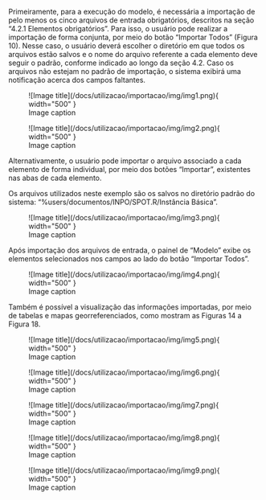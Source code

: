 Primeiramente, para a execução do modelo, é necessária a importação de pelo menos os cinco
arquivos de entrada obrigatórios, descritos na seção “4.2.1 Elementos obrigatórios”. Para isso, o usuário
pode realizar a importação de forma conjunta, por meio do botão “Importar Todos” (Figura 10). Nesse
caso, o usuário deverá escolher o diretório em que todos os arquivos estão salvos e o nome do arquivo
referente a cada elemento deve seguir o padrão, conforme indicado ao longo da seção 4.2. Caso os
arquivos não estejam no padrão de importação, o sistema exibirá uma notificação acerca dos campos
faltantes.

<figure markdown="span">
  ![Image title](/docs/utilizacao/importacao/img/img1.png){ width="500" }
  <figcaption>Image caption</figcaption>
</figure>

<figure markdown="span">
  ![Image title](/docs/utilizacao/importacao/img/img2.png){ width="500" }
  <figcaption>Image caption</figcaption>
</figure>

Alternativamente, o usuário pode importar o arquivo associado a cada elemento de forma
individual, por meio dos botões “Importar”, existentes nas abas de cada elemento.

Os arquivos utilizados neste exemplo são os salvos no diretório padrão do sistema:
“%users/documentos/INPO/SPOT.R/Instância Básica”.

<figure markdown="span">
  ![Image title](/docs/utilizacao/importacao/img/img3.png){ width="500" }
  <figcaption>Image caption</figcaption>
</figure>

Após importação dos arquivos de entrada, o painel de “Modelo” exibe os elementos selecionados
nos campos ao lado do botão “Importar Todos”.

<figure markdown="span">
  ![Image title](/docs/utilizacao/importacao/img/img4.png){ width="500" }
  <figcaption>Image caption</figcaption>
</figure>

Também é possível a visualização das informações importadas, por meio de tabelas e mapas
georreferenciados, como mostram as Figuras 14 a Figura 18.

<figure markdown="span">
  ![Image title](/docs/utilizacao/importacao/img/img5.png){ width="500" }
  <figcaption>Image caption</figcaption>
</figure>

<figure markdown="span">
  ![Image title](/docs/utilizacao/importacao/img/img6.png){ width="500" }
  <figcaption>Image caption</figcaption>
</figure>

<figure markdown="span">
  ![Image title](/docs/utilizacao/importacao/img/img7.png){ width="500" }
  <figcaption>Image caption</figcaption>
</figure>

<figure markdown="span">
  ![Image title](/docs/utilizacao/importacao/img/img8.png){ width="500" }
  <figcaption>Image caption</figcaption>
</figure>

<figure markdown="span">
  ![Image title](/docs/utilizacao/importacao/img/img9.png){ width="500" }
  <figcaption>Image caption</figcaption>
</figure>





